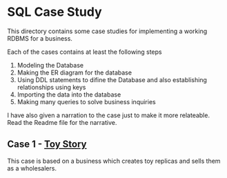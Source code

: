 # SQL Case Study

This directory contains some case studies for implementing a working RDBMS for a business.

Each of the cases contains at least the following steps
1. Modeling the Database
2. Making the ER diagram for the database
3. Using DDL statements to difine the Database and also establishing relationships using keys
4. Importing the data into the database
5. Making many queries to solve business inquiries

I have also given a narration to the case just to make it more relateable. Read the Readme file for the narrative. 

## Case 1 - [Toy Story]()
This case is based on a business which creates toy replicas and sells them as a wholesalers. 
